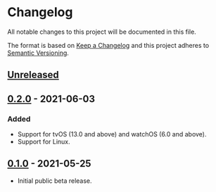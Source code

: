 # Changelog
All notable changes to this project will be documented in this file.

The format is based on [Keep a Changelog](http://keepachangelog.com/en/1.0.0/)
and this project adheres to [Semantic Versioning](http://semver.org/spec/v2.0.0.html).

## [Unreleased](https://github.com/pusher/pusher-http-swift/compare/0.1.0...HEAD)

## [0.2.0](https://github.com/pusher/pusher-http-swift/compare/0.1.0...0.2.0) - 2021-06-03

### Added

- Support for tvOS (13.0 and above) and watchOS (6.0 and above).
- Support for Linux.

## [0.1.0](https://github.com/pusher/pusher-http-swift/compare/3f4c2e8...0.1.0) - 2021-05-25

- Initial public beta release.
